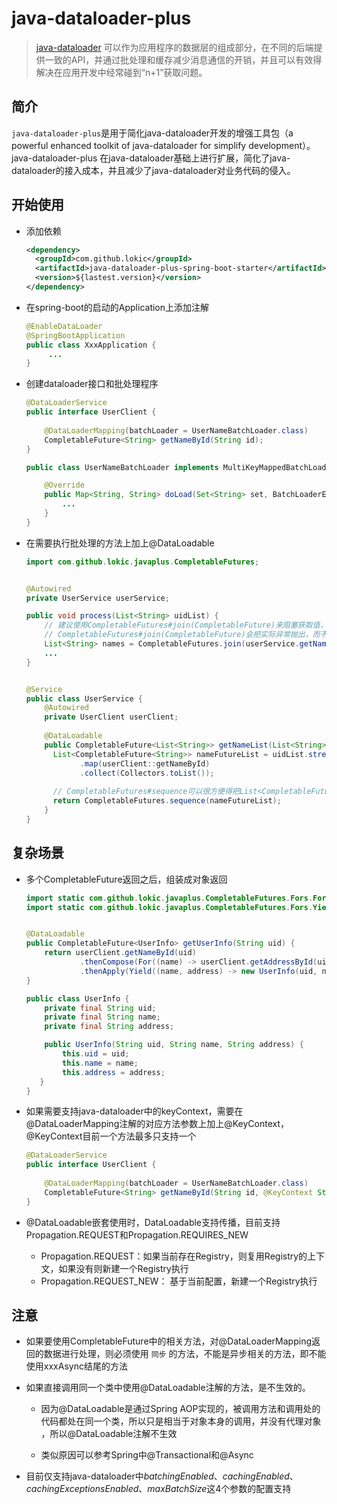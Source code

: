 # java-dataloader-plus



> [java-dataloader](https://github.com/graphql-java/java-dataloader) 可以作为应用程序的数据层的组成部分，在不同的后端提供一致的API，并通过批处理和缓存减少消息通信的开销，并且可以有效得解决在应用开发中经常碰到“n+1”获取问题。



## 简介

`java-dataloader-plus`是用于简化java-dataloader开发的增强工具包（a powerful enhanced toolkit of java-dataloader for simplify development）。java-dataloader-plus 在java-dataloader基础上进行扩展，简化了java-dataloader的接入成本，并且减少了java-dataloader对业务代码的侵入。



## 开始使用

- 添加依赖
  ```xml
  <dependency>
    <groupId>com.github.lokic</groupId>
    <artifactId>java-dataloader-plus-spring-boot-starter</artifactId>
    <version>${lastest.version}</version>
  </dependency>
	```


- 在spring-boot的启动的Application上添加注解

  ```java
  @EnableDataLoader
  @SpringBootApplication
  public class XxxApplication {
       ...
  }
  ```


- 创建dataloader接口和批处理程序

  ```java
  @DataLoaderService
  public interface UserClient {
    
      @DataLoaderMapping(batchLoader = UserNameBatchLoader.class)
      CompletableFuture<String> getNameById(String id);
  }
  
  public class UserNameBatchLoader implements MultiKeyMappedBatchLoader<String, String> {
  
      @Override
      public Map<String, String> doLoad(Set<String> set, BatchLoaderEnvironment batchLoaderEnvironment) {
          ...
      }
  }
  ```


- 在需要执行批处理的方法上加上@DataLoadable

  ```java
  import com.github.lokic.javaplus.CompletableFutures;
  
  
  @Autowired
  private UserService userService;
  
  public void process(List<String> uidList) {
      // 建议使用CompletableFutures#join(CompletableFuture)来阻塞获取值，而不是CompletableFuture#join()。
      // CompletableFutures#join(CompletableFuture)会把实际异常抛出，而不是使用CompletionException封装之后抛出，这样可以减少引入CompletableFuture对业务代码的侵入。
      List<String> names = CompletableFutures.join(userService.getNameList(uidList));
      ...
  }
  
  
  @Service
  public class UserService {
      @Autowired
      private UserClient userClient;
	  
      @DataLoadable
      public CompletableFuture<List<String>> getNameList(List<String> uidList) {
        List<CompletableFuture<String>> nameFutureList = uidList.stream()
              .map(userClient::getNameById)
              .collect(Collectors.toList());
        
        // CompletableFutures#sequence可以很方便得把List<CompletableFuture>转换成CompletableFuture<List>
        return CompletableFutures.sequence(nameFutureList);
      }
  }
  ```

## 复杂场景

- 多个CompletableFuture返回之后，组装成对象返回

  ```java
  import static com.github.lokic.javaplus.CompletableFutures.Fors.For;
  import static com.github.lokic.javaplus.CompletableFutures.Fors.Yield;
  
  
  @DataLoadable
  public CompletableFuture<UserInfo> getUserInfo(String uid) {
      return userClient.getNameById(uid)
              .thenCompose(For((name) -> userClient.getAddressById(uid)))
              .thenApply(Yield((name, address) -> new UserInfo(uid, name, address)));
  }
  
  public class UserInfo {
      private final String uid;
      private final String name;
      private final String address;
  
      public UserInfo(String uid, String name, String address) {
          this.uid = uid;
          this.name = name;
          this.address = address;
     }
  }
  ```


- 如果需要支持java-dataloader中的keyContext，需要在@DataLoaderMapping注解的对应方法参数上加上@KeyContext，@KeyContext目前一个方法最多只支持一个

  ```java
  @DataLoaderService
  public interface UserClient {
    
      @DataLoaderMapping(batchLoader = UserNameBatchLoader.class)
      CompletableFuture<String> getNameById(String id, @KeyContext String context);
  }
  ```


- @DataLoadable嵌套使用时，DataLoadable支持传播，目前支持Propagation.REQUEST和Propagation.REQUIRES_NEW

  - Propagation.REQUEST：如果当前存在Registry，则复用Registry的上下文，如果没有则新建一个Registry执行
  - Propagation.REQUEST_NEW： 基于当前配置，新建一个Registry执行

## 注意

- 如果要使用CompletableFuture中的相关方法，对@DataLoaderMapping返回的数据进行处理，则必须使用 `同步` 的方法，不能是异步相关的方法，即不能使用xxxAsync结尾的方法


- 如果直接调用同一个类中使用@DataLoadable注解的方法，是不生效的。

  - 因为@DataLoadable是通过Spring AOP实现的，被调用方法和调用处的代码都处在同一个类，所以只是相当于对象本身的调用，并没有代理对象 ，所以@DataLoadable注解不生效

  - 类似原因可以参考Spring中@Transactional和@Async


- 目前仅支持java-dataloader中*batchingEnabled*、*cachingEnabled*、*cachingExceptionsEnabled*、*maxBatchSize*这4个参数的配置支持
